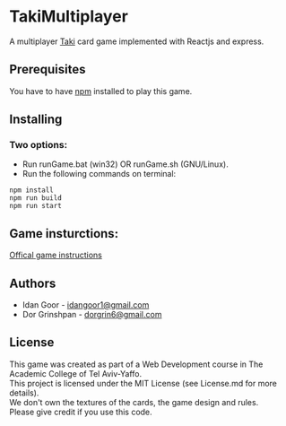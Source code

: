 # TakiMultiplayer
A multiplayer [Taki](https://en.wikipedia.org/wiki/Taki_(card_game)) card game implemented with Reactjs and express.  


## Prerequisites
You have to have [npm](https://www.npmjs.com/get-npm) installed to play this game.

## Installing
### Two options:
* Run runGame.bat (win32) OR  runGame.sh (GNU/Linux).
* Run the following commands on terminal: 
``` 
npm install
npm run build
npm run start
````

## Game insturctions: 
[Offical game instructions](https://sfilev2.f-static.com/image/users/395469/ftp/my_files/Instructions_eng/SuperTaki_Web_Eng_2018.pdf?id=30888538)

## Authors
* Idan Goor - idangoor1@gmail.com
* Dor Grinshpan - dorgrin6@gmail.com

## License
This game was created as part of a Web Development course in The Academic College of Tel Aviv-Yaffo.  
This project is licensed under the MIT License (see License.md for more details).  
We don't own the textures of the cards, the game design and rules.    
Please give credit if you use this code.
